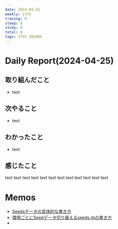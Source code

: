 ```yaml
---
date: 2024-04-25
weekly: 17th
traning: 0
sleep: 8
study: 0
total: 0
tags: 17th 202404 
---
```

# Daily Report(2024-04-25)
## 取り組んだこと
- text
## 次やること
- text
## わかったこと
- text
## 感じたこと
text text text text text text text text text text text text
# Memos
- [Seedsデータの具体的な書き方](https://zenn.dev/ganmo3/articles/820f5b7da27cce)
- [環境ごとにSeedデータ切り替えるseeds.rbの書き方](https://blog.cloud-acct.com/posts/u-rails-user-seeddata/)
- 
